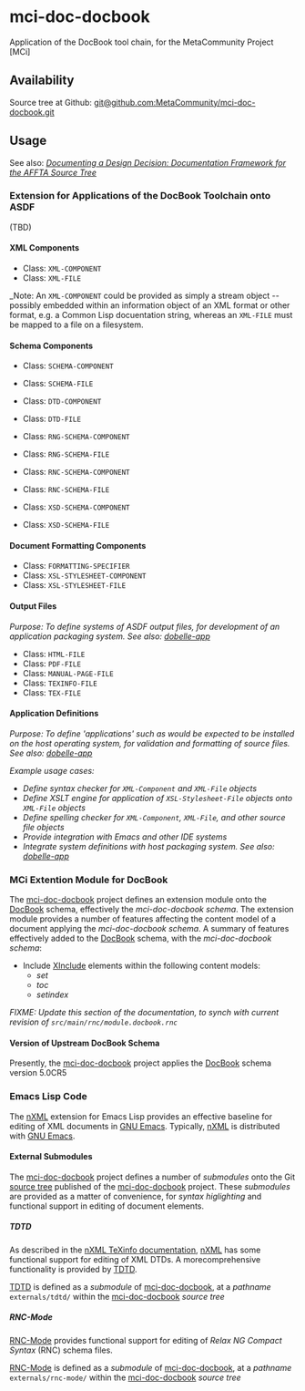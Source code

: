 mci-doc-docbook
===============

Application of the DocBook tool chain, for the MetaCommunity Project [MCi]

## Availability

Source tree at Github: [git@github.com:MetaCommunity/mci-doc-docbook.git][mci-doc-docbook]


## Usage

See also: _[Documenting a Design Decision: Documentation Framework for the AFFTA Source Tree][affta-doc]_

### Extension for Applications of the DocBook Toolchain onto ASDF

(TBD)

#### XML Components

* Class: `XML-COMPONENT`
* Class: `XML-FILE`

_Note: An `XML-COMPONENT` could be provided as simply a stream object
-- possibly embedded within an information object of an XML format or
other format, e.g. a Common Lisp docuentation string, whereas an
`XML-FILE` must be mapped to a file on a filesystem.

#### Schema Components

* Class: `SCHEMA-COMPONENT`
* Class: `SCHEMA-FILE`

* Class: `DTD-COMPONENT`
* Class: `DTD-FILE`

* Class: `RNG-SCHEMA-COMPONENT`
* Class: `RNG-SCHEMA-FILE`

* Class: `RNC-SCHEMA-COMPONENT`
* Class: `RNC-SCHEMA-FILE`

* Class: `XSD-SCHEMA-COMPONENT`
* Class: `XSD-SCHEMA-FILE`

#### Document Formatting Components

* Class: `FORMATTING-SPECIFIER`
* Class: `XSL-STYLESHEET-COMPONENT`
* Class: `XSL-STYLESHEET-FILE`

#### Output Files

_Purpose: To define systems of ASDF output files, for development of
an application packaging system. See also: [dobelle-app][dobelle-app]_

* Class: `HTML-FILE`
* Class: `PDF-FILE`
* Class: `MANUAL-PAGE-FILE`
* Class: `TEXINFO-FILE`
* Class: `TEX-FILE`

#### Application Definitions

_Purpose: To define 'applications' such as would be expected to be 
installed on the host operating system, for validation and formatting
of source files. See also: [dobelle-app][dobelle-app]_

_Example usage cases:_

* _Define syntax checker for `XML-Component` and `XML-File` objects_
* _Define XSLT engine for application of `XSL-Stylesheet-File` objects
  onto `XML-File` objects_
* _Define spelling checker for `XML-Component`, `XML-File`, and other
  source file objects_
* _Provide integration with Emacs and other IDE systems_
* _Integrate system definitions with host packaging system. See also: [dobelle-app][dobelle-app]_

### MCi Extention Module for DocBook

The [mci-doc-docbook][mci-doc-docbook] project defines an extension
module onto the [DocBook][docbook] schema, effectively the
_mci-doc-docbook schema_. The extension module provides a number of
features affecting the content model of a document applying the
_mci-doc-docbook schema_. A summary of features effectively added to the
[DocBook][docbook] schema, with the _mci-doc-docbook schema_:

* Include [XInclude][xinclude] elements within the following
  content models:
    * _set_
	* _toc_
	* _setindex_

_FIXME: Update this section of the documentation, to synch with current revision of `src/main/rnc/module.docbook.rnc`_

#### Version of Upstream DocBook Schema

Presently, the [mci-doc-docbook][mci-doc-docbook] project applies the
[DocBook][docbook] schema version 5.0CR5

### Emacs Lisp Code

The [nXML][nxml] extension for Emacs Lisp provides an effective
baseline for editing of XML documents in
[GNU Emacs][emacs]. Typically, [nXML][nxml] is distributed with
[GNU Emacs][emacs].

#### External Submodules

The [mci-doc-docbook][mci-doc-docbook] project defines a number of 
_submodules_ onto the Git [source tree][mci-doc-docbook] published of
the [mci-doc-docbook][mci-doc-docbook] project. These _submodules_ are 
provided as a matter of convenience, for _syntax higlighting_ and
functional support in editing of document elements.

##### TDTD

As described in the [nXML TeXinfo documentation][nxml-info],
[nXML][nxml] has some functional support for editing of XML DTDs. A
morecomprehensive functionality is provided by [TDTD][tdtd].

[TDTD][tdtd] is defined as a _submodule_ of
[mci-doc-docbook][mci-doc-docbook], at a _pathname_ `externals/tdtd/`
within the [mci-doc-docbook][mci-doc-docbook] _source tree_

##### RNC-Mode

[RNC-Mode][rnc-mode] provides functional support for editing of _Relax
NG Compact Syntax_ (RNC) schema files.

[RNC-Mode][rnc-mode] is defined as a _submodule_ of
[mci-doc-docbook][mci-doc-docbook], at a _pathname_ `externals/rnc-mode/`
within the [mci-doc-docbook][mci-doc-docbook] _source tree_


[affta-doc]: http://journal.metacommunity.info/post/2014/10/design-decision-affta-documentation
[mci-doc-docbook]: https://github.com/MetaCommunity/mci-doc-docbook
[docbook]: http://www.docbook.org/
[xinclude]: http://www.w3.org/TR/2006/REC-xinclude-20061115/
[rnc-mode]: https://github.com/TreeRex/rnc-mode
[tdtd]: http://www.menteith.com/wiki/tdtd
[nxml]: http://www.thaiopensource.com/nxml-mode/
[emacs]: http://www.gnu.org/software/emacs/
[nxml-info]: http://www.gnu.org/software/emacs/manual/html_mono/nxml-mode.html
[dobelle-app]: https://github.com/MetaCommunity/dobelle-app
